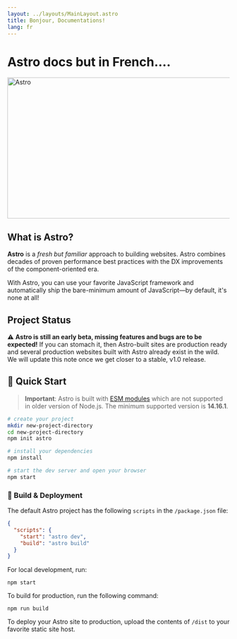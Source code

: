 ```yaml
---
layout: ../layouts/MainLayout.astro
title: Bonjour, Documentations!
lang: fr
---
```


# Astro docs but in French....

<img src="https://github.com/snowpackjs/astro/blob/main/assets/social/banner.png?raw=true" alt="Astro" width="638" height="320" >

## What is Astro?

**Astro** is a _fresh but familiar_ approach to building websites. Astro combines decades of proven performance best practices with the DX improvements of the component-oriented era.

With Astro, you can use your favorite JavaScript framework and automatically ship the bare-minimum amount of JavaScript—by default, it's none at all!

## Project Status

⚠️ **Astro is still an early beta, missing features and bugs are to be expected!** If you can stomach it, then Astro-built sites are production ready and several production websites built with Astro already exist in the wild. We will update this note once we get closer to a stable, v1.0 release.

## 🔧 Quick Start

> **Important**: Astro is built with [ESM modules](https://nodejs.org/api/esm.html) which are not supported in older version of Node.js. The minimum supported version is **14.16.1**.

```bash
# create your project
mkdir new-project-directory
cd new-project-directory
npm init astro

# install your dependencies
npm install

# start the dev server and open your browser
npm start
```

### 🚀 Build & Deployment

The default Astro project has the following `scripts` in the `/package.json` file:

```json
{
  "scripts": {
    "start": "astro dev",
    "build": "astro build"
  }
}
```

For local development, run:

```
npm start
```

To build for production, run the following command:

```
npm run build
```

To deploy your Astro site to production, upload the contents of `/dist` to your favorite static site host.
